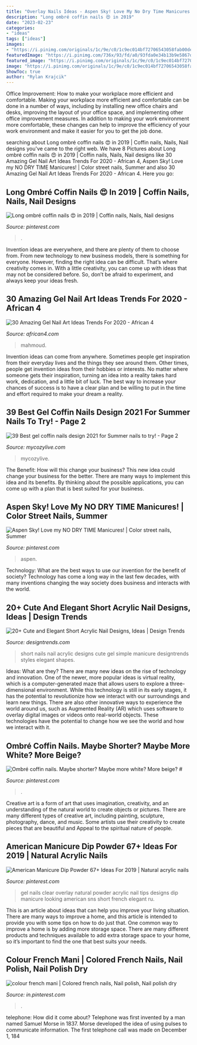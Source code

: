 ```yaml
---
title: "Overlay Nails Ideas - Aspen Sky! Love My No Dry Time Manicures!"
description: "Long ombré coffin nails 😍 in 2019"
date: "2023-02-23"
categories:
- "ideas"
tags: ["ideas"]
images:
- "https://i.pinimg.com/originals/1c/9e/c0/1c9ec014bf72706543058fab00de3d44.jpg"
featuredImage: "https://i.pinimg.com/736x/93/fd/a0/93fda0e34b13b9e5867ddaf8f7d36835.jpg"
featured_image: "https://i.pinimg.com/originals/1c/9e/c0/1c9ec014bf72706543058fab00de3d44.jpg"
image: "https://i.pinimg.com/originals/1c/9e/c0/1c9ec014bf72706543058fab00de3d44.jpg"
ShowToc: true
author: "Rylan Krajcik"
---
```



Office Improvement: How to make your workplace more efficient and comfortable.
Making your workplace more efficient and comfortable can be done in a number of ways, including by installing new office chairs and desks, improving the layout of your office space, and implementing other office improvement measures. In addition to making your work environment more comfortable, these changes can help to improve the efficiency of your work environment and make it easier for you to get the job done.

	

		
searching about Long ombré coffin nails 😍 in 2019 | Coffin nails, Nails, Nail designs you've came to the right web. We have 8 Pictures about Long ombré coffin nails 😍 in 2019 | Coffin nails, Nails, Nail designs like 30 Amazing Gel Nail Art Ideas Trends For 2020 - African 4, Aspen Sky! Love my NO DRY TIME Manicures! | Color street nails, Summer and also 30 Amazing Gel Nail Art Ideas Trends For 2020 - African 4. Here you go:
		
    
## Long Ombré Coffin Nails 😍 In 2019 | Coffin Nails, Nails, Nail Designs

<img loading=lazy src="https://i.pinimg.com/originals/c6/ae/19/c6ae19df3a10c1f2f091562dfebccadd.jpg" onerror="this.onerror=null;this.src='https://tse3.mm.bing.net/th?id=OIP.jM0j08elbP1lemL4lw3q8gHaJ4&amp;pid=15.1';" alt="Long ombré coffin nails 😍 in 2019 | Coffin nails, Nails, Nail designs">

_Source: pinterest.com_

>. 

	

Invention ideas are everywhere, and there are plenty of them to choose from. From new technology to new business models, there is something for everyone. However, finding the right idea can be difficult. That’s where creativity comes in. With a little creativity, you can come up with ideas that may not be considered before. So, don’t be afraid to experiment, and always keep your ideas fresh.

    
## 30 Amazing Gel Nail Art Ideas Trends For 2020 - African 4

<img loading=lazy src="https://african4.com/wp-content/uploads/2020/02/83151253_123661162304596_6791773490809511530_n.jpg" onerror="this.onerror=null;this.src='https://tse3.mm.bing.net/th?id=OIP.-jm09zAGRWPTKuyEGmhBHQHaHa&amp;pid=15.1';" alt="30 Amazing Gel Nail Art Ideas Trends For 2020 - African 4">

_Source: african4.com_

>mahmoud. 

	

Invention ideas can come from anywhere. Sometimes people get inspiration from their everyday lives and the things they see around them. Other times, people get invention ideas from their hobbies or interests. No matter where someone gets their inspiration, turning an idea into a reality takes hard work, dedication, and a little bit of luck. The best way to increase your chances of success is to have a clear plan and be willing to put in the time and effort required to make your dream a reality.

    
## 39 Best Gel Coffin Nails Design 2021 For Summer Nails To Try! - Page 2

<img loading=lazy src="https://mycozylive.com/wp-content/uploads/2021/05/12.jpg" onerror="this.onerror=null;this.src='https://tse2.mm.bing.net/th?id=OIP.aYT8z1U_pHWvvykSpNj3rgHaLH&amp;pid=15.1';" alt="39 Best gel coffin nails design 2021 for Summer nails to try! - Page 2">

_Source: mycozylive.com_

>mycozylive. 

	

The Benefit: How will this change your business?
This new idea could change your business for the better. There are many ways to implement this idea and its benefits. By thinking about the possible applications, you can come up with a plan that is best suited for your business.

    
## Aspen Sky! Love My NO DRY TIME Manicures! | Color Street Nails, Summer

<img loading=lazy src="https://i.pinimg.com/736x/e3/e2/00/e3e2004c3679ef4ea6a6ef0a633bcf4a.jpg" onerror="this.onerror=null;this.src='https://tse2.mm.bing.net/th?id=OIP.uM7htaOdsZ8RguxsoyXGbQHaNK&amp;pid=15.1';" alt="Aspen Sky! Love my NO DRY TIME Manicures! | Color street nails, Summer">

_Source: pinterest.com_

>aspen. 

	

Technology: What are the best ways to use our invention for the benefit of society?
Technology has come a long way in the last few decades, with many inventions changing the way society does business and interacts with the world.

    
## 20+ Cute And Elegant Short Acrylic Nail Designs, Ideas | Design Trends

<img loading=lazy src="https://images.designtrends.com/wp-content/uploads/2016/03/31125439/Simple-Red-Short-Nails.jpg" onerror="this.onerror=null;this.src='https://tse1.mm.bing.net/th?id=OIP.kuxZtRhyuFtLUJwnYPQmjAHaJQ&amp;pid=15.1';" alt="20+ Cute and Elegant Short Acrylic Nail Designs, Ideas | Design Trends">

_Source: designtrends.com_

>short nails nail acrylic designs cute gel simple manicure designtrends styles elegant shapes. 

	

Ideas: What are they?
There are many new ideas on the rise of technology and innovation. One of the newer, more popular ideas is virtual reality, which is a computer-generated maze that allows users to explore a three-dimensional environment. While this technology is still in its early stages, it has the potential to revolutionize how we interact with our surroundings and learn new things. There are also other innovative ways to experience the world around us, such as Augmented Reality (AR) which uses software to overlay digital images or videos onto real-world objects. These technologies have the potential to change how we see the world and how we interact with it.

    
## Ombré Coffin Nails. Maybe Shorter? Maybe More White? More Beige? #

<img loading=lazy src="https://i.pinimg.com/originals/42/c3/62/42c3625973b5cc35e0d423da0dcf5da0.jpg" onerror="this.onerror=null;this.src='https://tse4.mm.bing.net/th?id=OIP.bFcs2gFGCNppIkCyCOlyRAHaKW&amp;pid=15.1';" alt="Ombré coffin nails. Maybe shorter? Maybe more white? More beige? #">

_Source: pinterest.com_

>. 

	

Creative art is a form of art that uses imagination, creativity, and an understanding of the natural world to create objects or pictures. There are many different types of creative art, including painting, sculpture, photography, dance, and music. Some artists use their creativity to create pieces that are beautiful and Appeal to the spiritual nature of people.

    
## American Manicure Dip Powder 67+ Ideas For 2019 | Natural Acrylic Nails

<img loading=lazy src="https://i.pinimg.com/originals/1c/9e/c0/1c9ec014bf72706543058fab00de3d44.jpg" onerror="this.onerror=null;this.src='https://tse1.mm.bing.net/th?id=OIP.YyuHJy9sL-LGQqoQoJ3drQAAAA&amp;pid=15.1';" alt="American Manicure Dip Powder 67+ Ideas For 2019 | Natural acrylic nails">

_Source: pinterest.com_

>gel nails clear overlay natural powder acrylic nail tips designs dip manicure looking american sns short french elegant ru. 

	

This is an article about ideas that can help you improve your living situation. There are many ways to improve a home, and this article is intended to provide you with some tips on how to do just that. One common way to improve a home is by adding more storage space. There are many different products and techniques available to add extra storage space to your home, so it’s important to find the one that best suits your needs.

    
## Colour French Mani | Colored French Nails, Nail Polish, Nail Polish Dry

<img loading=lazy src="https://i.pinimg.com/736x/93/fd/a0/93fda0e34b13b9e5867ddaf8f7d36835.jpg" onerror="this.onerror=null;this.src='https://tse2.mm.bing.net/th?id=OIP.QX4FJrjWejejotfWruq2bQHaJ3&amp;pid=15.1';" alt="colour french mani | Colored french nails, Nail polish, Nail polish dry">

_Source: in.pinterest.com_

>. 

	

telephone: How did it come about?
Telephone was first invented by a man named Samuel Morse in 1837. Morse developed the idea of using pulses to communicate information. The first telephone call was made on December 1, 184
